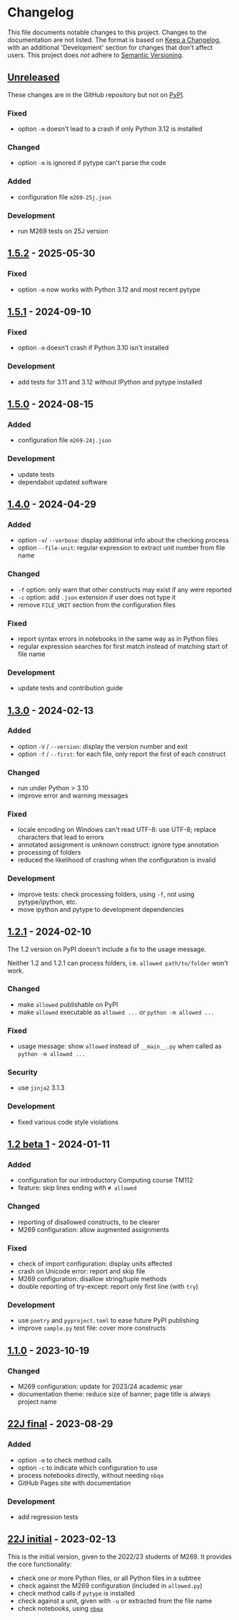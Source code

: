 # Changelog

This file documents notable changes to this project.
Changes to the documentation are not listed.
The format is based on [Keep a Changelog](https://keepachangelog.com),
with an additional 'Development' section for changes that don't affect users.
This project does *not* adhere to [Semantic Versioning](https://semver.org).

<!-- Per release: Added / Changed / Deprecated / Removed / Fixed / Security -->

## [Unreleased](https://github.com/dsa-ou/allowed/compare/v1.5.2...HEAD)
These changes are in the GitHub repository but not on [PyPI](https://pypi.org/project/allowed).

<!-- Nothing yet. -->
### Fixed
- option `-m` doesn't lead to a crash if only Python 3.12 is installed

### Changed
- option `-m` is ignored if pytype can't parse the code

### Added
- configuration file `m269-25j.json`

### Development
- run M269 tests on 25J version

## [1.5.2](https://github.com/dsa-ou/allowed/compare/v1.5.1...v1.5.2) - 2025-05-30
### Fixed
- option `-m` now works with Python 3.12 and most recent pytype

## [1.5.1](https://github.com/dsa-ou/allowed/compare/v1.5.0...v1.5.1) - 2024-09-10
### Fixed
- option `-m` doesn't crash if Python 3.10 isn't installed

### Development
- add tests for 3.11 and 3.12 without IPython and pytype installed

## [1.5.0](https://github.com/dsa-ou/allowed/compare/v1.4.0...v1.5.0) - 2024-08-15
### Added
- configuration file `m269-24j.json`

### Development
- update tests
- dependabot updated software

## [1.4.0](https://github.com/dsa-ou/allowed/compare/v1.3.0...v1.4.0) - 2024-04-29
### Added
- option `-v`/ `--verbose`: display additional info about the checking process
- option `--file-unit`: regular expression to extract unit number from file name

### Changed
- `-f` option: only warn that other constructs may exist if any were reported
- `-c` option: add `.json` extension if user does not type it
- remove `FILE_UNIT` section from the configuration files

### Fixed
- report syntax errors in notebooks in the same way as in Python files
- regular expression searches for first match instead of matching start of file name

### Development
- update tests and contribution guide

## [1.3.0](https://github.com/dsa-ou/allowed/compare/v1.2.1...v1.3.0) - 2024-02-13
### Added
- option `-V` / `--version`: display the version number and exit
- option `-f` / `--first`: for each file, only report the first of each construct

### Changed
- run under Python > 3.10
- improve error and warning messages

### Fixed
- locale encoding on Windows can't read UTF-8: use UTF-8; replace characters that lead to errors
- annotated assignment is unknown construct: ignore type annotation
- processing of folders
- reduced the likelihood of crashing when the configuration is invalid

### Development
- improve tests: check processing folders, using `-f`, not using pytype/ipython, etc.
- move ipython and pytype to development dependencies

## [1.2.1](https://github.com/dsa-ou/allowed/compare/v1.2b1...v1.2.1) - 2024-02-10
The 1.2 version on PyPI doesn't include a fix to the usage message.

Neither 1.2 and 1.2.1 can process folders, i.e. `allowed path/to/folder` won't work.

### Changed
- make `allowed` publishable on PyPI
- make `allowed` executable as `allowed ...` or `python -m allowed ...`

### Fixed
- usage message: show `allowed` instead of `__main__.py` when called as `python -m allowed ...`

### Security
- use `jinja2` 3.1.3

### Development
- fixed various code style violations

## [1.2 beta 1](https://github.com/dsa-ou/allowed/compare/v1.1.0...v1.2b1) - 2024-01-11

### Added
- configuration for our introductory Computing course TM112
- feature: skip lines ending with `# allowed`

### Changed
- reporting of disallowed constructs, to be clearer
- M269 configuration: allow augmented assignments

### Fixed
- check of import configuration: display units affected
- crash on Unicode error: report and skip file
- M269 configuration: disallow string/tuple methods
- double reporting of try-except: report only first line (with `try`)

### Development
- use `poetry` and `pyproject.toml` to ease future PyPI publishing
- improve `sample.py` test file: cover more constructs

## [1.1.0](https://github.com/dsa-ou/allowed/compare/22J-final...v1.1.0) - 2023-10-19

### Changed
- M269 configuration: update for 2023/24 academic year
- documentation theme: reduce size of banner; page title is always project name

## [22J final](https://github.com/dsa-ou/allowed/compare/22J-initial...22J-final) - 2023-08-29

### Added
- option `-m` to check method calls
- option `-c` to indicate which configuration to use
- process notebooks directly, without needing `nbqa`
- GitHub Pages site with documentation

### Development
- add regression tests

## [22J initial](https://github.com/dsa-ou/allowed/releases/tag/22J-initial) - 2023-02-13

This is the initial version, given to the 2022/23 students of M269.
It provides the core functionality:
- check one or more Python files, or all Python files in a subtree
- check against the M269 configuration (included in `allowed.py`)
- check method calls if `pytype` is installed
- check against a unit, given with `-u` or extracted from the file name
- check notebooks, using [`nbqa`](https://nbqa.readthedocs.io/en/latest/readme.html)
